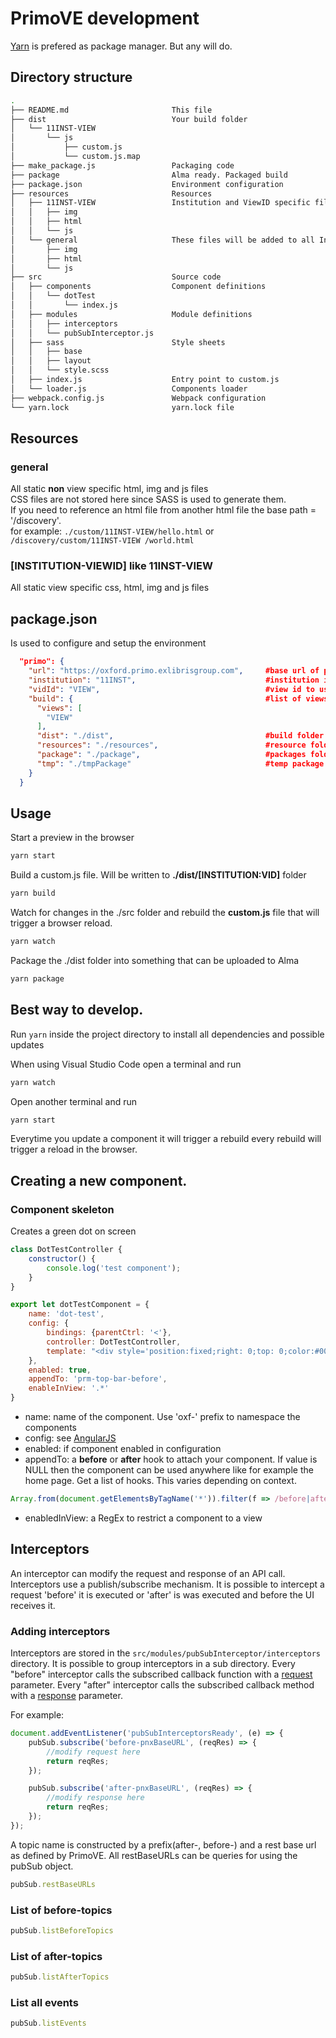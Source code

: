 # PrimoVE development

[Yarn](https://yarnpkg.com/) is prefered as package manager. But any will do.

## Directory structure
```bash
.
├── README.md                       This file
├── dist                            Your build folder
│   └── 11INST-VIEW
│       └── js
│           ├── custom.js
│           └── custom.js.map
├── make_package.js                 Packaging code
├── package                         Alma ready. Packaged build
├── package.json                    Environment configuration
├── resources                       Resources
│   ├── 11INST-VIEW                 Institution and ViewID specific files
│   │   ├── img
│   │   ├── html
│   │   └── js
│   └── general                     These files will be added to all Institution and Views
│       ├── img
│       ├── html
│       └── js
├── src                             Source code
│   ├── components                  Component definitions
│   │   └── dotTest
│   │       └── index.js
│   ├── modules                     Module definitions
│   │   ├── interceptors
│   │   └── pubSubInterceptor.js
│   ├── sass                        Style sheets
│   │   ├── base
│   │   ├── layout
│   │   └── style.scss            
│   ├── index.js                    Entry point to custom.js
│   └── loader.js                   Components loader
├── webpack.config.js               Webpack configuration
└── yarn.lock                       yarn.lock file
```

## Resources
### general
All static **non** view specific html, img and js files  
CSS files are not stored here since SASS is used to generate them.  
If you need to reference an html file from another html file the base path = '/discovery'.  
for example: ```./custom/11INST-VIEW/hello.html``` or ```/discovery/custom/11INST-VIEW /world.html```

### [INSTITUTION-VIEWID] like 11INST-VIEW 
All static view specific css, html, img and js files

## package.json
Is used to configure and setup the environment
```json
  "primo": {
    "url": "https://oxford.primo.exlibrisgroup.com",     #base url of primo
    "institution": "11INST",                             #institution id
    "vidId": "VIEW",                                     #view id to use with `yarn start`
    "build": {                                           #list of views to build
      "views": [
        "VIEW"
      ],
      "dist": "./dist",                                  #build folder
      "resources": "./resources",                        #resource folder
      "package": "./package",                            #packages folder
      "tmp": "./tmpPackage"                              #temp package folder
    }
  }
```


## Usage
Start a preview in the browser
```bash
yarn start
```

Build a custom.js file. Will be written to __./dist/[INSTITUTION:VID]__ folder
```bash
yarn build
```
Watch for changes in the ./src folder and rebuild the __custom.js__ file that will trigger a browser reload.
```bash
yarn watch
```
Package the ./dist folder into something that can be uploaded to Alma
```bash
yarn package
```

## Best way to develop.
Run ```yarn``` inside the project directory to install all dependencies and possible updates

When using Visual Studio Code open a terminal and run
```bash
yarn watch
```
Open another terminal and run
```bash
yarn start
```
Everytime you update a component it will trigger a rebuild every rebuild will trigger a reload in the browser.

## Creating a new component.

### Component skeleton
Creates a green dot on screen

```javascript
class DotTestController {
    constructor() {
        console.log('test component');
    }
}

export let dotTestComponent = {
    name: 'dot-test',
    config: {
        bindings: {parentCtrl: '<'},
        controller: DotTestController,
        template: "<div style='position:fixed;right: 0;top: 0;color:#009991;opacity:0.5;z-index: 100000;font-size: 10em;'>.</div>"
    },
    enabled: true,
    appendTo: 'prm-top-bar-before',
    enableInView: '.*'
}
```

- name: name of the component. Use 'oxf-' prefix to namespace the components
- config: see [AngularJS](https://docs.angularjs.org/guide/component)
- enabled: if component enabled in configuration
- appendTo: a __before__ or __after__ hook to attach your component. If value is NULL then the component can be used anywhere like for example the home page.
Get a list of hooks. This varies depending on context. 
```javascript
Array.from(document.getElementsByTagName('*')).filter(f => /before|after/.test(f.localName))
```
- enabledInView: a RegEx to restrict a component to a view


## Interceptors
An interceptor can modify the request and response of an API call.  
Interceptors use a publish/subscribe mechanism. It is possible to intercept a request 'before' it is executed or 'after' is was executed and before the UI receives it.

### Adding interceptors
Interceptors are stored in the ```src/modules/pubSubInterceptor/interceptors``` directory. It is possible to group interceptors in a sub directory. Every "before" interceptor calls the subscribed callback function with a [request](https://docs.angularjs.org/api/ng/service/$http#$http-arguments) parameter. Every "after" interceptor calls the subscribed callback method with a [response](https://docs.angularjs.org/api/ng/service/$http#$http-returns) parameter.

For example:
```javascript
document.addEventListener('pubSubInterceptorsReady', (e) => {    
    pubSub.subscribe('before-pnxBaseURL', (reqRes) => {
        //modify request here
        return reqRes;
    });

    pubSub.subscribe('after-pnxBaseURL', (reqRes) => {
        //modify response here
        return reqRes;
    });    
});
```

A topic name is constructed by a prefix(after-, before-) and a rest base url as defined by PrimoVE.
All restBaseURLs can be queries for using the pubSub object.
```javascript
pubSub.restBaseURLs
```

### List of before-topics
```javascript
pubSub.listBeforeTopics
```

### List of after-topics
```javascript
pubSub.listAfterTopics
```

### List all events
```javascript
pubSub.listEvents
```